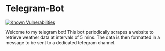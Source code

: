 # Telegram-Bot
[![Known Vulnerabilities](https://snyk.io/test/github/adohqsigs/Telegram-Bot/badge.svg?targetFile=package.json)](https://snyk.io/test/github/adohqsigs/Telegram-Bot?targetFile=package.json)

Welcome to my telegram bot! This bot periodically scrapes a website to retrieve weather data at intervals of 5 mins. The data is then formatted in a message to be sent to a dedicated telegram channel.
